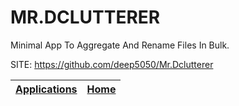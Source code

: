 # MR.DCLUTTERER
 
 Minimal App To Aggregate And Rename Files In Bulk.
 
 SITE: https://github.com/deep5050/Mr.Dclutterer

 | [Applications](https://portable-linux-apps.github.io/apps.html) | [Home](https://portable-linux-apps.github.io)
 | --- | --- |
